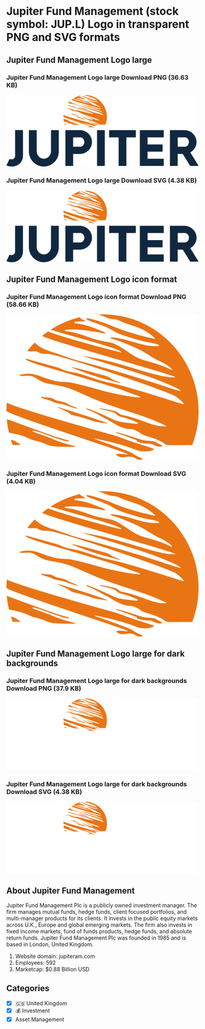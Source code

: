 # Jupiter Fund Management (stock symbol: JUP.L) Logo in transparent PNG and SVG formats

## Jupiter Fund Management Logo large

### Jupiter Fund Management Logo large Download PNG (36.63 KB)

![Jupiter Fund Management Logo large Download PNG (36.63 KB)](/img/orig/JUP.L_BIG-f17b99bc.png)

### Jupiter Fund Management Logo large Download SVG (4.38 KB)

![Jupiter Fund Management Logo large Download SVG (4.38 KB)](/img/orig/JUP.L_BIG-0fbb4707.svg)

## Jupiter Fund Management Logo icon format

### Jupiter Fund Management Logo icon format Download PNG (58.66 KB)

![Jupiter Fund Management Logo icon format Download PNG (58.66 KB)](/img/orig/JUP.L-29ae3d86.png)

### Jupiter Fund Management Logo icon format Download SVG (4.04 KB)

![Jupiter Fund Management Logo icon format Download SVG (4.04 KB)](/img/orig/JUP.L-5d38992f.svg)

## Jupiter Fund Management Logo large for dark backgrounds

### Jupiter Fund Management Logo large for dark backgrounds Download PNG (37.9 KB)

![Jupiter Fund Management Logo large for dark backgrounds Download PNG (37.9 KB)](/img/orig/JUP.L_BIG.D-59506c21.png)

### Jupiter Fund Management Logo large for dark backgrounds Download SVG (4.38 KB)

![Jupiter Fund Management Logo large for dark backgrounds Download SVG (4.38 KB)](/img/orig/JUP.L_BIG.D-37c00bc5.svg)

## About Jupiter Fund Management

Jupiter Fund Management Plc is a publicly owned investment manager. The firm manages mutual funds, hedge funds, client focused portfolios, and multi-manager products for its clients. It invests in the public equity markets across U.K., Europe and global emerging markets. The firm also invests in fixed income markets, fund of funds products, hedge funds, and absolute return funds. Jupiter Fund Management Plc was founded in 1985 and is based in London, United Kingdom.

1. Website domain: jupiteram.com
2. Employees: 592
3. Marketcap: $0.88 Billion USD


## Categories
- [x] 🇬🇧 United Kingdom
- [x] 💰 Investment
- [x] Asset Management
